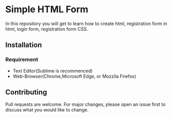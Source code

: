# Simple HTML Form
In this repository you will get to learn how to create html, registration form in html, login form, registration form CSS.
## Installation
### Requirement
* Text Editor(Sublime is recommenced)
* Web-Browser(Chrome,Microsoft Edge, or Mozzila Firefox)

## Contributing
Pull requests are welcome. For major changes, please open an issue first to  discuss what you would like to change.
